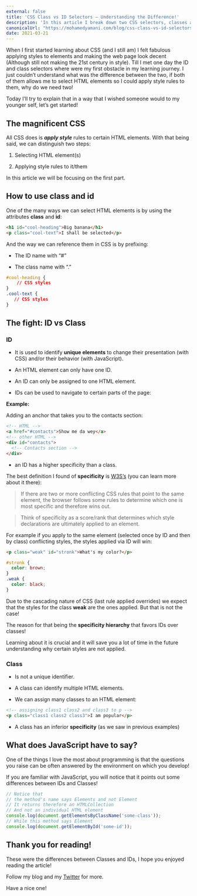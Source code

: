 ```yaml
---
external: false
title: 'CSS Class vs ID Selectors — Understanding the Difference!'
description: 'In this article I break down two CSS selectors, classes and ids, how to use them to select HTML elements as well the difference between them.'
canonicalUrl: "https://mohamedyamani.com/blog/css-class-vs-id-selectors"
date: 2021-03-21
---
```


When I first started learning about CSS (and I still am) I felt fabulous applying styles to elements and making the web page look decent (Although still not making the 21st century in style). Till I met one day the ID and class selectors where were my first obstacle in my learning journey. I just couldn’t understand what was the difference between the two, if both of them allows me to select HTML elements so I could apply style rules to them, why do we need two!

Today I’ll try to explain that in a way that I wished someone would to my younger self, let’s get started!

## The magnificent CSS

All CSS does is **_apply style_** rules to certain HTML elements. With that being said, we can distinguish two steps:

1. Selecting HTML element(s)

2. Applying style rules to it/them

In this article we will be focusing on the first part.

## How to use class and id

One of the many ways we can select HTML elements is by using the attributes **class** and **id**:

```html
<h1 id="cool-heading">Big banana</h1>
<p class="cool-text">I shall be selected</p>
```

And the way we can reference them in CSS is by prefixing:

- The ID name with “#”

- The class name with “.”

```css
#cool-heading {
    // CSS styles
}
.cool-text {
   // CSS styles
}
```

## The fight: ID vs Class

### ID

- It is used to identify **unique elements** to change their presentation (with CSS) and/or their behavior (with JavaScript).

- An HTML element can only have one ID.

- An ID can only be assigned to one HTML element.

- IDs can be used to navigate to certain parts of the page:

**Example:**

Adding an anchor that takes you to the contacts section:

```html
<!-- HTML -->
<a href="#contacts">Show me da wey</a>
<!-- other HTML -->
<div id="contacts">
  <!-- Contacts section -->
</div>
```

- an ID has a higher specificity than a class.

The best definition I found of **specificity** is [W3S’s](https://www.w3schools.com/css/css_specificity.asp) (you can learn more about it there):

> If there are two or more conflicting CSS rules that point to the same element, the browser follows some rules to determine which one is most specific and therefore wins out.

> Think of specificity as a score/rank that determines which style declarations are ultimately applied to an element.

For example if you apply to the same element (selected once by ID and then by class) conflicting styles, the styles applied via ID will win:

```html
<p class="weak" id="stronk">What's my color?</p>
```

```css
#stronk {
  color: brown;
}
.weak {
  color: black;
}
```

Due to the cascading nature of CSS (last rule applied overrides) we expect that the styles for the class **weak** are the ones applied. But that is not the case!

The reason for that being the **specificity hierarchy** that favors IDs over classes!

Learning about it is crucial and it will save you a lot of time in the future understanding why certain styles are not applied.

### Class

- Is not a unique identifier.

- A class can identify multiple HTML elements.

- We can assign many classes to an HTML element:

```html
<!-- assigning class1 class2 and class3 to p -->
<p class="class1 class2 class3">I am popular</p>
```

- A class has an inferior **specificity** (as we saw in previous examples)

## What does JavaScript have to say?

One of the things I love the most about programming is that the questions you raise can be often answered by the environment on which you develop!

If you are familiar with JavaScript, you will notice that it points out some differences between IDs and Classes!

```javascript
// Notice that
// the method's name says Elements and not Element
// It returns therefore an HTMLCollection
// And not an individual HTML element
console.log(document.getElementsByClassName('some-class'));
// While this method says Element
console.log(document.getElementById('some-id'));
```

## Thank you for reading!

These were the differences between Classes and IDs, I hope you enjoyed reading the article!

Follow my blog and my [Twitter](https://twitter.com/yamanidev) for more.

Have a nice one!
